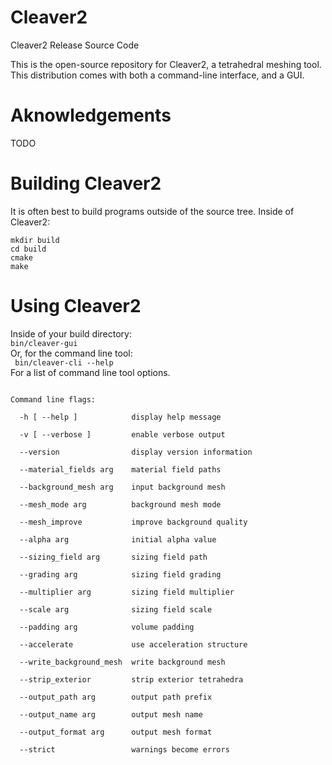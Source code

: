 Cleaver2
========

Cleaver2 Release Source Code

This is the open-source repository for Cleaver2, a tetrahedral meshing tool. 
This distribution comes with both a command-line interface, and a GUI.

Aknowledgements
========

TODO

Building Cleaver2
========

It is often best to build programs outside of the source tree. Inside of Cleaver2:

<code>mkdir build</code><br/>
<code>cd build</code><br/>
<code>cmake</code><br/>
<code>make</code><br/>

Using Cleaver2
========
Inside of your build directory:<br/>
<code>bin/cleaver-gui</code><br/>
Or, for the command line tool:<br/>
<code> bin/cleaver-cli --help</code><br/>
For a list of command line tool options.

<code>
Command line flags:<br>
  -h [ --help ]            display help message<br>
  -v [ --verbose ]         enable verbose output<br>
  --version                display version information<br>
  --material_fields arg    material field paths<br>
  --background_mesh arg    input background mesh<br>
  --mesh_mode arg          background mesh mode<br>
  --mesh_improve           improve background quality<br>
  --alpha arg              initial alpha value<br>
  --sizing_field arg       sizing field path<br>
  --grading arg            sizing field grading<br>
  --multiplier arg         sizing field multiplier<br>
  --scale arg              sizing field scale<br>
  --padding arg            volume padding<br>
  --accelerate             use acceleration structure<br>
  --write_background_mesh  write background mesh<br>
  --strip_exterior         strip exterior tetrahedra<br>
  --output_path arg        output path prefix<br>
  --output_name arg        output mesh name<br>
  --output_format arg      output mesh format<br>
  --strict                 warnings become errors<br>
</code>
